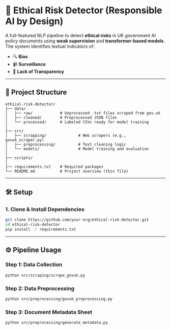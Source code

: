 # 🧠 Ethical Risk Detector (Responsible AI by Design)

A full-featured NLP pipeline to detect **ethical risks** in UK government AI policy documents using **weak supervision** and **transformer-based models**. The system identifies textual indicators of:

- 🔍 **Bias**
- 📹 **Surveillance**
- 🧾 **Lack of Transparency**

---

## 📁 Project Structure

```
ethical-risk-detector/
├── data/
│   ├── raw/            # Unprocessed .txt files scraped from gov.uk
│   ├── cleaned/        # Preprocessed JSON files
│   └── processed/      # Labeled CSVs ready for model training
│
├── src/
│   ├── scrapping/              # Web scrapers (e.g., govuk_scraper.py)
│   ├── preprocessing/          # Text cleaning logic
│   └── models/                 # Model training and evaluation
│
├── scripts/
│
├── requirements.txt    # Required packages
└── README.md           # Project overview (this file)
```

---

## 🛠️ Setup

### 1. Clone & Install Dependencies

```bash
git clone https://github.com/your-org/ethical-risk-detector.git
cd ethical-risk-detector
pip install -r requirements.txt
```

---

## ⚙️ Pipeline Usage

### Step 1: Data Collection

```bash
python src/scraping/scrape_govuk.py
```

### Step 2: Data Preprocessing

```bash
python src/preprocessing/govuk_preprocessing.py
```

### Step 3: Document Metadata Sheet

```bash
python src/preprocessing/generate_metadata.py
```
